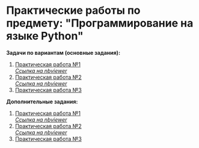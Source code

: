 # Практические работы по предмету: "Программирование на языке Python"

**Задачи по вариантам (основные задания):**

1. [Практическая работа №1](https://github.com/nikolaevaxenov/PythonCourse/blob/master/PR1/)  
   [_Ссылка на nbviewer_](https://nbviewer.jupyter.org/github/nikolaevaxenov/PythonCourse/blob/master/PR1/ПР1_Вар21_Николаев-Аксенов_ИКБО-20-19.ipynb)
2. [Практическая работа №2](https://github.com/nikolaevaxenov/PythonCourse/blob/master/PR2/)  
   [_Ссылка на nbviewer_](https://nbviewer.jupyter.org/github/nikolaevaxenov/PythonCourse/blob/master/PR2/ПР2_Вар21_Николаев-Аксенов_ИКБО-20-19.ipynb)
3. [Практическая работа №3](https://github.com/nikolaevaxenov/PythonCourse/blob/master/PR3/)

**Дополнительные задания:**

1. [Практическая работа №1](https://github.com/nikolaevaxenov/PythonCourse/blob/master/PR1/)  
   [_Ссылка на nbviewer_](https://nbviewer.jupyter.org/github/nikolaevaxenov/PythonCourse/blob/master/PR1/ПР1_Вар21_Николаев-Аксенов_ИКБО-20-19.ipynb)
2. [Практическая работа №2](https://github.com/nikolaevaxenov/PythonCourse/blob/master/PR2/)  
   [_Ссылка на nbviewer_](https://nbviewer.jupyter.org/github/nikolaevaxenov/PythonCourse/blob/master/PR2/ПР2_Вар21_Николаев-Аксенов_ИКБО-20-19.ipynb)
3. [Практическая работа №3](https://github.com/nikolaevaxenov/PythonCourse/blob/master/PR3/)
